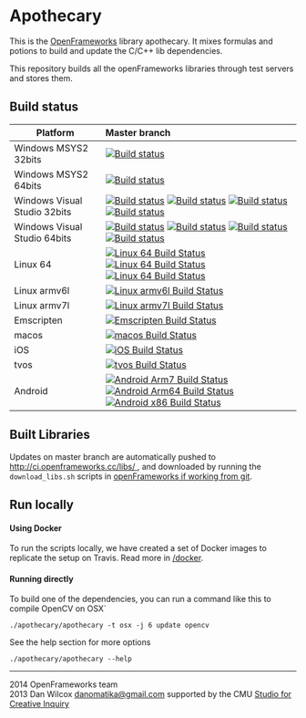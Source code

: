 Apothecary 
==========

This is the [OpenFrameworks](http://openframeworks.cc) library apothecary. It mixes formulas and potions to build and update the C/C++ lib dependencies.

This repository builds all the openFrameworks libraries through test servers and stores them. 

## Build status



Platform                     | Master branch  
-----------------------------|:----------------------------------------
Windows MSYS2 32bits         | [![Build status](https://appveyor-matrix-badges.herokuapp.com/repos/arturoc/apothecary/branch/master/1)](https://ci.appveyor.com/project/arturoc/apothecary/branch/master)
Windows MSYS2 64bits         | [![Build status](https://appveyor-matrix-badges.herokuapp.com/repos/arturoc/apothecary/branch/master/2)](https://ci.appveyor.com/project/arturoc/apothecary/branch/master)
Windows Visual Studio 32bits | [![Build status](https://appveyor-matrix-badges.herokuapp.com/repos/arturoc/apothecary/branch/master/7)](https://ci.appveyor.com/project/arturoc/apothecary/branch/master) [![Build status](https://appveyor-matrix-badges.herokuapp.com/repos/arturoc/apothecary/branch/master/8)](https://ci.appveyor.com/project/arturoc/apothecary/branch/master) [![Build status](https://appveyor-matrix-badges.herokuapp.com/repos/arturoc/apothecary/branch/master/9)](https://ci.appveyor.com/project/arturoc/apothecary/branch/master) [![Build status](https://appveyor-matrix-badges.herokuapp.com/repos/arturoc/apothecary/branch/master/10)](https://ci.appveyor.com/project/arturoc/apothecary/branch/master)
Windows Visual Studio 64bits | [![Build status](https://appveyor-matrix-badges.herokuapp.com/repos/arturoc/apothecary/branch/master/3)](https://ci.appveyor.com/project/arturoc/apothecary/branch/master) [![Build status](https://appveyor-matrix-badges.herokuapp.com/repos/arturoc/apothecary/branch/master/4)](https://ci.appveyor.com/project/arturoc/apothecary/branch/master) [![Build status](https://appveyor-matrix-badges.herokuapp.com/repos/arturoc/apothecary/branch/master/5)](https://ci.appveyor.com/project/arturoc/apothecary/branch/master) [![Build status](https://appveyor-matrix-badges.herokuapp.com/repos/arturoc/apothecary/branch/master/6)](https://ci.appveyor.com/project/arturoc/apothecary/branch/master)
Linux 64                   | [![Linux 64 Build Status](http://badges.herokuapp.com/travis/openframeworks/apothecary?env=TARGET="linux"%20OPT="gcc4"&label=gcc4&branch=master)](https://travis-ci.org/openframeworks/apothecary) [![Linux 64 Build Status](http://badges.herokuapp.com/travis/openframeworks/apothecary?env=TARGET="linux"%20OPT="gcc5"&label=gcc5&branch=master)](https://travis-ci.org/openframeworks/apothecary) [![Linux 64 Build Status](http://badges.herokuapp.com/travis/openframeworks/apothecary?env=TARGET="linux"%20OPT="gcc6"&label=gcc6&branch=master)](https://travis-ci.org/openframeworks/apothecary)
Linux armv6l                 | [![Linux armv6l Build Status](http://badges.herokuapp.com/travis/openframeworks/apothecary?env=TARGET="linuxarmv6l"&label=build&branch=master)](https://travis-ci.org/openframeworks/apothecary)
Linux armv7l                 | [![Linux armv7l Build Status](http://badges.herokuapp.com/travis/openframeworks/apothecary?env=TARGET="linuxarmv7l"&label=build&branch=master)](https://travis-ci.org/openframeworks/apothecary)
Emscripten                   | [![Emscripten Build Status](http://badges.herokuapp.com/travis/openframeworks/apothecary?env=TARGET="emscripten"&label=build&branch=master)](https://travis-ci.org/openframeworks/apothecary)
macos                        | [![macos Build Status](http://badges.herokuapp.com/travis/openframeworks/apothecary?env=TARGET="osx"&label=build&branch=master)](https://travis-ci.org/openframeworks/apothecary)
iOS                          | [![iOS Build Status](http://badges.herokuapp.com/travis/openframeworks/apothecary?env=TARGET="ios"&label=build&branch=master)](https://travis-ci.org/openframeworks/apothecary)
tvos                         | [![tvos Build Status](http://badges.herokuapp.com/travis/openframeworks/apothecary?env=TARGET="tvos"&label=build&branch=master)](https://travis-ci.org/openframeworks/apothecary)
Android                      | [![Android Arm7 Build Status](http://badges.herokuapp.com/travis/openframeworks/apothecary?env=TARGET="android"%20ARCH="armv7"&label=arm7&branch=master)](https://travis-ci.org/openframeworks/apothecary) [![Android Arm64 Build Status](http://badges.herokuapp.com/travis/openframeworks/apothecary?env=TARGET="android"%20ARCH="arm64"&label=arm64&branch=master)](https://travis-ci.org/openframeworks/apothecary) [![Android x86 Build Status](http://badges.herokuapp.com/travis/openframeworks/apothecary?env=TARGET="android"%20ARCH="x86"&label=x86&branch=master)](https://travis-ci.org/openframeworks/apothecary)



## Built Libraries
Updates on master branch are automatically pushed to [http://ci.openframeworks.cc/libs/ ](http://ci.openframeworks.cc/libs/ ), and downloaded by running the `download_libs.sh` scripts in [openFrameworks if working from git](https://github.com/openframeworks/apothecary/#developers).

## Run locally
#### Using Docker
To run the scripts locally, we have created a set of Docker images to replicate the setup on Travis. Read more in [/docker](/docker/README.md). 

#### Running directly
To build one of the dependencies, you can run a command like this to compile OpenCV on OSX`
```
./apothecary/apothecary -t osx -j 6 update opencv
```

See the help section for more options
```
./apothecary/apothecary --help
```



------------

2014 OpenFrameworks team  
2013 Dan Wilcox <danomatika@gmail.com> supported by the CMU [Studio for Creative Inquiry](http://studioforcreativeinquiry.org/)
